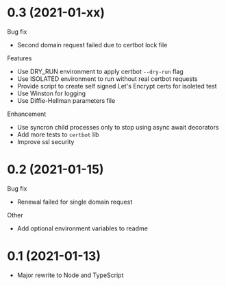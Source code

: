 # 0.3 (2021-01-xx)

Bug fix

- Second domain request failed due to certbot lock file

Features

- Use DRY_RUN environment to apply certbot `--dry-run` flag
- Use ISOLATED environment to run without real certbot requests
- Provide script to create self signed Let's Encrypt certs for isoleted test
- Use Winston for logging
- Use Diffie-Hellman parameters file

Enhancement

- Use syncron child processes only to stop using async await decorators
- Add more tests to `certbot` lib
- Improve ssl security

# 0.2 (2021-01-15)

Bug fix

- Renewal failed for single domain request

Other

- Add optional environment variables to readme

# 0.1 (2021-01-13)

- Major rewrite to Node and TypeScript
